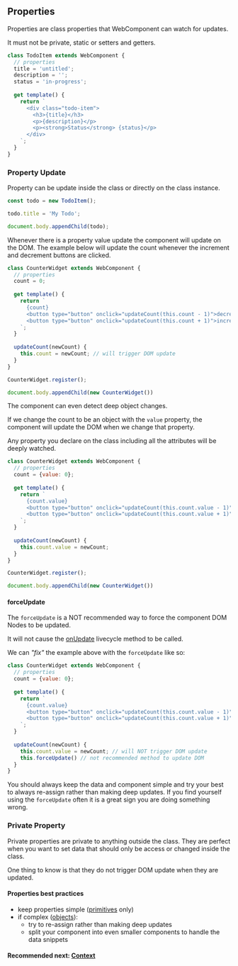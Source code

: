 ## Properties
Properties are class properties that WebComponent can watch for updates.

It must not be private, static or setters and getters.

```js
class TodoItem extends WebComponent {
  // properties
  title = 'untitled';
  description = '';
  status = 'in-progress';
  
  get template() {
    return `
      <div class="todo-item">
        <h3>{title}</h3>
        <p>{description}</p>
        <p><strong>Status</strong> {status}</p>
      </div>
    `;
  }
}
```

### Property Update 
Property can be update inside the class or directly on the class instance.

```js
const todo = new TodoItem();

todo.title = 'My Todo';

document.body.appendChild(todo);
```

Whenever there is a property value update the component will update on the DOM.
The example below will update the count whenever the increment and decrement buttons are clicked.

```js
class CounterWidget extends WebComponent {
  // properties
  count = 0;
  
  get template() {
    return `
      {count}
      <button type="button" onclick="updateCount(this.count - 1)">decrement</button>
      <button type="button" onclick="updateCount(this.count + 1)">increment</button>
    `;
  }
  
  updateCount(newCount) {
    this.count = newCount; // will trigger DOM update
  }
}

CounterWidget.register();

document.body.appendChild(new CounterWidget())
```

The component can even detect deep object changes.

If we change the count to be an object with the `value` property, the component will update the DOM when we change
that property.

Any property you declare on the class including all the attributes will be deeply watched.

```js
class CounterWidget extends WebComponent {
  // properties
  count = {value: 0};
  
  get template() {
    return `
      {count.value}
      <button type="button" onclick="updateCount(this.count.value - 1)">decrement</button>
      <button type="button" onclick="updateCount(this.count.value + 1)">increment</button>
    `;
  }
  
  updateCount(newCount) {
    this.count.value = newCount;
  }
}

CounterWidget.register();

document.body.appendChild(new CounterWidget())
```

#### forceUpdate
The `forceUpdate` is a NOT recommended way to force the component DOM Nodes to be updated.

It will not cause the [onUpdate](https://github.com/beforesemicolon/web-component/blob/master/docs/livecycles.md#onupdate) livecycle method to be called.

We can *"fix"* the example above with the `forceUpdate` like so:

```js
class CounterWidget extends WebComponent {
  // properties
  count = {value: 0};
  
  get template() {
    return `
      {count.value}
      <button type="button" onclick="updateCount(this.count.value - 1)">decrement</button>
      <button type="button" onclick="updateCount(this.count.value + 1)">increment</button>
    `;
  }
  
  updateCount(newCount) {
    this.count.value = newCount; // will NOT trigger DOM update
    this.forceUpdate() // not recommended method to update DOM
  }
}
```

You should always keep the data and component simple and try your best to always re-assign rather
than making deep updates. If you find yourself using the `forceUpdate` often it is a great sign you
are doing something wrong.

### Private Property
Private properties are private to anything outside the class. They are perfect when you want to set data
that should only be access or changed inside the class.

One thing to know is that they do not trigger DOM update when they are updated.

#### Properties best practices
- keep properties simple ([primitives](https://developer.mozilla.org/en-US/docs/Glossary/Primitive) only)
- if complex ([objects](https://developer.mozilla.org/en-US/docs/Web/JavaScript/Data_structures#objects)):
  - try to re-assign rather than making deep updates 
  - split your component into even smaller components to handle the data snippets 

#### Recommended next: [Context](https://github.com/beforesemicolon/web-component/blob/master/docs/context.md)

